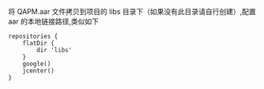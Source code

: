 将 QAPM.aar 文件拷贝到项目的 libs 目录下（如果没有此目录请自行创建）,配置 aar 的本地链接路径,类似如下
```
repositories {
    flatDir {
        dir 'libs'
    }
    google()
    jcenter()
}
```